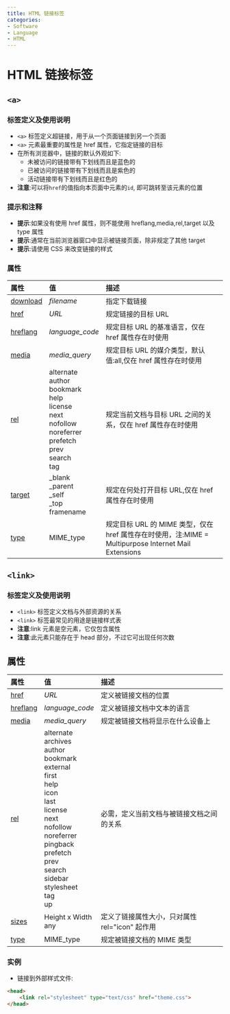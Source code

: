 ```yaml
---
title: HTML 链接标签
categories:
- Software
- Language
- HTML
---
```

# HTML 链接标签

## `<a>`

### 标签定义及使用说明

- `<a>` 标签定义超链接，用于从一个页面链接到另一个页面
- `<a>` 元素最重要的属性是 href 属性，它指定链接的目标
- 在所有浏览器中，链接的默认外观如下:
    - 未被访问的链接带有下划线而且是蓝色的
    - 已被访问的链接带有下划线而且是紫色的
    - 活动链接带有下划线而且是红色的
- **注意**:可以将`href`的值指向本页面中元素的`id`, 即可跳转至该元素的位置

### 提示和注释

- **提示**:如果没有使用 href 属性，则不能使用 hreflang,media,rel,target 以及 type 属性
- **提示**:通常在当前浏览器窗口中显示被链接页面，除非规定了其他 target
- **提示**:请使用 CSS 来改变链接的样式

### 属性

| 属性                                                        | 值                                                           | 描述                                                         |
| :---------------------------------------------------------- | :----------------------------------------------------------- | :----------------------------------------------------------- |
| [download](https://www.runoob.com/tags/att-a-download.html) | *filename*                                                   | 指定下载链接                                                 |
| [href](https://www.runoob.com/tags/att-a-href.html)         | *URL*                                                        | 规定链接的目标 URL                                           |
| [hreflang](https://www.runoob.com/tags/att-a-hreflang.html) | *language_code*                                              | 规定目标 URL 的基准语言，仅在 href 属性存在时使用             |
| [media](https://www.runoob.com/tags/att-a-media.html)       | *media_query*                                                | 规定目标 URL 的媒介类型，默认值:all,仅在 href 属性存在时使用  |
| [rel](https://www.runoob.com/tags/att-a-rel.html)           | alternate <br>author <br/>bookmark <br/>help <br/>license <br/>next <br/>nofollow <br/>noreferrer <br/>prefetch <br/>prev <br/>search <br/>tag | 规定当前文档与目标 URL 之间的关系，仅在 href 属性存在时使用   |
| [target](https://www.runoob.com/tags/att-a-target.html)     | \_blank <br/>\_parent<br/>\_self <br/>\_top<br/> framename   | 规定在何处打开目标 URL,仅在 href 属性存在时使用              |
| [type](https://www.runoob.com/tags/att-a-type.html)         | MIME_type                                                    | 规定目标 URL 的 MIME 类型，仅在 href 属性存在时使用，注:MIME = Multipurpose Internet Mail Extensions |

## `<link>`

### 标签定义及使用说明

- `<link>` 标签定义文档与外部资源的关系
- `<link>` 标签最常见的用途是链接样式表
- **注意**:link 元素是空元素，它仅包含属性
- **注意**:此元素只能存在于 head 部分，不过它可出现任何次数

## 属性

| 属性                                                         | 值                                                           | 描述                                          |
| :----------------------------------------------------------- | :----------------------------------------------------------- | :-------------------------------------------- |
| [href](https://www.runoob.com/tags/att-link-href.html)       | *URL*                                                        | 定义被链接文档的位置                          |
| [hreflang](https://www.runoob.com/tags/att-link-hreflang.html) | *language_code*                                              | 定义被链接文档中文本的语言                    |
| [media](https://www.runoob.com/tags/att-link-media.html)     | *media_query*                                                | 规定被链接文档将显示在什么设备上              |
| [rel](https://www.runoob.com/tags/att-link-rel.html)         | alternate <br>archives <br/>author <br/>bookmark <br/>external <br/>first <br/>help <br/>icon <br/>last <br/>license <br/>next <br/>nofollow <br/>noreferrer <br/>pingback <br/>prefetch <br/>prev <br/>search <br/>sidebar <br/>stylesheet <br/>tag <br/>up | 必需，定义当前文档与被链接文档之间的关系       |
| [sizes](https://www.runoob.com/tags/att-link-sizes.html)     | Height x Width <br>any                                       | 定义了链接属性大小，只对属性 rel="icon" 起作用 |
| [type](https://www.runoob.com/tags/att-link-type.html)       | MIME_type                                                    | 规定被链接文档的 MIME 类型                    |

### 实例

- 链接到外部样式文件:

```html
<head>
	<link rel="stylesheet" type="text/css" href="theme.css">
</head>
```

